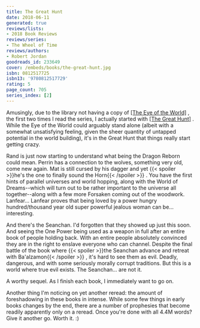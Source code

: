 ```yaml
---
title: The Great Hunt
date: 2018-06-11
generated: true
reviews/lists:
- 2018 Book Reviews
reviews/series:
- The Wheel of Time
reviews/authors:
- Robert Jordan
goodreads_id: 233649
cover: /embeds/books/the-great-hunt.jpg
isbn: 0812517725
isbn13: '9780812517729'
rating: 5
page_count: 705
series_index: [2]
---
```

Amusingly, due to the library not having a copy of [[The Eye of the World]]() , the first two times I read the series, I actually started with [[The Great Hunt]]() . While the Eye of the World could arguably stand alone (albeit with a somewhat unsatisfying feeling, given the sheer quantity of untapped potential in the world building), it's in the Great Hunt that things really start getting crazy.  

Rand is just now starting to understand what being the Dragon Reborn could mean. Perrin has a connection to the wolves, something very old, come new again. Mat is still cursed by his dagger and yet  {{< spoiler >}}he's the one to finally sound the Horn{{< /spoiler >}}  . You have the first hints of parallel universes and world hopping, along with the World of Dreams--which will turn out to be rather important to the universe all together--along with a few more Forsaken coming out of the woodwork. Lanfear... Lanfear proves that being loved by a power hungry hundred/thousand year old super powerful jealous woman can be... interesting.  

<!--more-->

And there's the Seanchan. I'd forgotten that they showed up just this soon. And seeing the One Power being used as a weapon in full after an entire book of people holding back. With an entire people absolutely convinced they are in the right to enslave everyone who can channel. Despite the final battle of the book where  {{< spoiler >}}the Seanchan advance and retreat with Ba'alzamon{{< /spoiler >}}  , it's hard to see them as evil. Deadly, dangerous, and with some seriously morally corrupt traditions. But this is a world where true evil exists. The Seanchan... are not it.  

A worthy sequel. As I finish each book, I immediately want to go on.  

Another thing I'm noticing on yet another reread: the amount of foreshadowing in these books in intense. While some few things in early books changes by the end, there are a number of prophesies that become readily apparently only on a reread. Once you're done with all 4.4M words? Give it another go. Worth it. :)